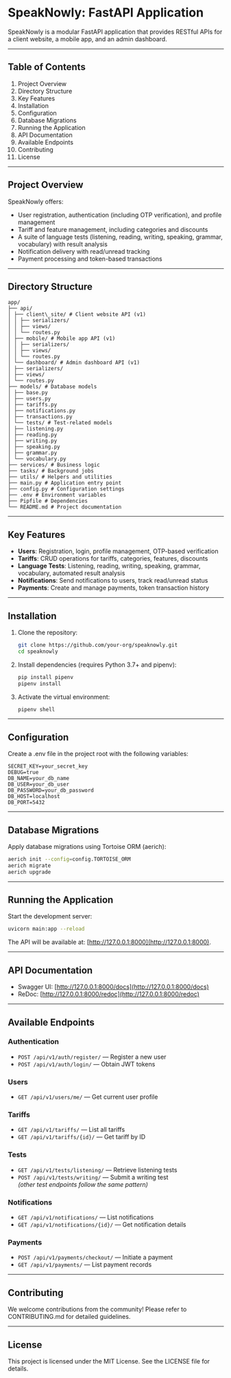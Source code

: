 # SpeakNowly: FastAPI Application

SpeakNowly is a modular FastAPI application that provides RESTful APIs for a client website, a mobile app, and an admin dashboard.

---

## Table of Contents

1. Project Overview  
2. Directory Structure  
3. Key Features  
4. Installation  
5. Configuration  
6. Database Migrations  
7. Running the Application  
8. API Documentation  
9. Available Endpoints  
10. Contributing  
11. License  

---

## Project Overview

SpeakNowly offers:

- User registration, authentication (including OTP verification), and profile management  
- Tariff and feature management, including categories and discounts  
- A suite of language tests (listening, reading, writing, speaking, grammar, vocabulary) with result analysis  
- Notification delivery with read/unread tracking  
- Payment processing and token-based transactions  

---

## Directory Structure

```text
app/
├── api/
│ ├── client\_site/ # Client website API (v1)
│ │ ├── serializers/
│ │ ├── views/
│ │ └── routes.py
│ ├── mobile/ # Mobile app API (v1)
│ │ ├── serializers/
│ │ ├── views/
│ │ └── routes.py
│ └── dashboard/ # Admin dashboard API (v1)
│ ├── serializers/
│ ├── views/
│ └── routes.py
├── models/ # Database models
│ ├── base.py
│ ├── users.py
│ ├── tariffs.py
│ ├── notifications.py
│ ├── transactions.py
│ └── tests/ # Test-related models
│ ├── listening.py
│ ├── reading.py
│ ├── writing.py
│ ├── speaking.py
│ ├── grammar.py
│ └── vocabulary.py
├── services/ # Business logic
├── tasks/ # Background jobs
├── utils/ # Helpers and utilities
├── main.py # Application entry point
├── config.py # Configuration settings
├── .env # Environment variables
├── Pipfile # Dependencies
└── README.md # Project documentation
```

---

## Key Features

- **Users**: Registration, login, profile management, OTP-based verification  
- **Tariffs**: CRUD operations for tariffs, categories, features, discounts  
- **Language Tests**: Listening, reading, writing, speaking, grammar, vocabulary, automated result analysis  
- **Notifications**: Send notifications to users, track read/unread status  
- **Payments**: Create and manage payments, token transaction history  

---

## Installation

1. Clone the repository:  
   ```bash
   git clone https://github.com/your-org/speaknowly.git
   cd speaknowly
   ```

2. Install dependencies (requires Python 3.7+ and pipenv):  
   ```bash
   pip install pipenv
   pipenv install
   ```

3. Activate the virtual environment:  
   ```bash
   pipenv shell
   ```

---

## Configuration

Create a .env file in the project root with the following variables:

```env
SECRET_KEY=your_secret_key
DEBUG=true
DB_NAME=your_db_name
DB_USER=your_db_user
DB_PASSWORD=your_db_password
DB_HOST=localhost
DB_PORT=5432
```

---

## Database Migrations

Apply database migrations using Tortoise ORM (aerich):

```bash
aerich init --config=config.TORTOISE_ORM
aerich migrate
aerich upgrade
```

---

## Running the Application

Start the development server:

```bash
uvicorn main:app --reload
```

The API will be available at: [http://127.0.0.1:8000](http://127.0.0.1:8000).

---

## API Documentation

- Swagger UI: [http://127.0.0.1:8000/docs](http://127.0.0.1:8000/docs)  
- ReDoc: [http://127.0.0.1:8000/redoc](http://127.0.0.1:8000/redoc)  

---

## Available Endpoints

### Authentication

- `POST /api/v1/auth/register/` — Register a new user  
- `POST /api/v1/auth/login/` — Obtain JWT tokens  

### Users

- `GET /api/v1/users/me/` — Get current user profile  

### Tariffs

- `GET /api/v1/tariffs/` — List all tariffs  
- `GET /api/v1/tariffs/{id}/` — Get tariff by ID  

### Tests

- `GET /api/v1/tests/listening/` — Retrieve listening tests  
- `POST /api/v1/tests/writing/` — Submit a writing test  
  *(other test endpoints follow the same pattern)*  

### Notifications

- `GET /api/v1/notifications/` — List notifications  
- `GET /api/v1/notifications/{id}/` — Get notification details  

### Payments

- `POST /api/v1/payments/checkout/` — Initiate a payment  
- `GET /api/v1/payments/` — List payment records  

---

## Contributing

We welcome contributions from the community! Please refer to CONTRIBUTING.md for detailed guidelines.

---

## License

This project is licensed under the MIT License. See the LICENSE file for details.
